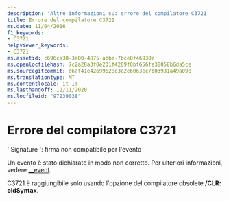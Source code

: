 ```yaml
---
description: 'Altre informazioni su: errore del compilatore C3721'
title: Errore del compilatore C3721
ms.date: 11/04/2016
f1_keywords:
- C3721
helpviewer_keywords:
- C3721
ms.assetid: c696ca38-3e00-4875-abbe-7bce0f46930e
ms.openlocfilehash: 7c2a28a3f0e231f4289f0bf656fe38058b6da5ce
ms.sourcegitcommit: d6af41e42699628c3e2e6063ec7b03931a49a098
ms.translationtype: MT
ms.contentlocale: it-IT
ms.lasthandoff: 12/11/2020
ms.locfileid: "97239038"
---
```

# <a name="compiler-error-c3721"></a>Errore del compilatore C3721

' Signature ': firma non compatibile per l'evento

Un evento è stato dichiarato in modo non corretto. Per ulteriori informazioni, vedere [__event](../../cpp/event.md).

C3721 è raggiungibile solo usando l'opzione del compilatore obsolete **/CLR: oldSyntax**.
